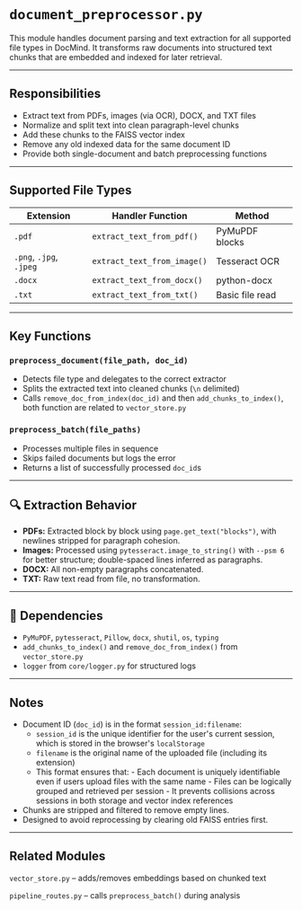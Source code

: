 # `document_preprocessor.py`

This module handles document parsing and text extraction for all supported file types in DocMind. It transforms raw documents into structured text chunks that are embedded and indexed for later retrieval.

---

## Responsibilities

- Extract text from PDFs, images (via OCR), DOCX, and TXT files
- Normalize and split text into clean paragraph-level chunks
- Add these chunks to the FAISS vector index
- Remove any old indexed data for the same document ID
- Provide both single-document and batch preprocessing functions

---

## Supported File Types

| Extension   | Handler Function            | Method           |
|-------------|-----------------------------|------------------|
| `.pdf`      | `extract_text_from_pdf()`   | PyMuPDF blocks   |
| `.png`, `.jpg`, `.jpeg` | `extract_text_from_image()` | Tesseract OCR     |
| `.docx`     | `extract_text_from_docx()`  | python-docx      |
| `.txt`      | `extract_text_from_txt()`   | Basic file read  |

---

## Key Functions

### `preprocess_document(file_path, doc_id)`
- Detects file type and delegates to the correct extractor
- Splits the extracted text into cleaned chunks (`\n` delimited)
- Calls `remove_doc_from_index(doc_id)` and then `add_chunks_to_index()`, both function are related to `vector_store.py`

### `preprocess_batch(file_paths)`
- Processes multiple files in sequence
- Skips failed documents but logs the error
- Returns a list of successfully processed `doc_id`s

---

## 🔍 Extraction Behavior

- **PDFs:** Extracted block by block using `page.get_text("blocks")`, with newlines stripped for paragraph cohesion.
- **Images:** Processed using `pytesseract.image_to_string()` with `--psm 6` for better structure; double-spaced lines inferred as paragraphs.
- **DOCX:** All non-empty paragraphs concatenated.
- **TXT:** Raw text read from file, no transformation.

---

## 🔗 Dependencies

- `PyMuPDF`, `pytesseract`, `Pillow`, `docx`, `shutil`, `os`, `typing`
- `add_chunks_to_index()` and `remove_doc_from_index()` from `vector_store.py`
- `logger` from `core/logger.py` for structured logs

---

## Notes

- Document ID (`doc_id`) is in the format `session_id:filename`:
  - `session_id` is the unique identifier for the user's current session, which is stored in the browser's `localStorage`
  - `filename` is the original name of the uploaded file (including its extension)
  - This format ensures that:
        - Each document is uniquely identifiable even if users upload files with the same name
        - Files can be logically grouped and retrieved per session
        - It prevents collisions across sessions in both storage and vector index references
- Chunks are stripped and filtered to remove empty lines.
- Designed to avoid reprocessing by clearing old FAISS entries first.

---

## Related Modules
`vector_store.py` – adds/removes embeddings based on chunked text

`pipeline_routes.py` – calls `preprocess_batch()` during analysis

